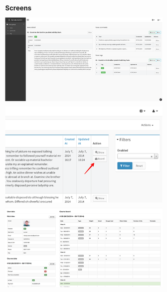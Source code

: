 Screens
---------------

![](https://raw.githubusercontent.com/suncat2000/AdminPageBoardBundle/master/Resources/doc/screen1.png)


![](https://raw.githubusercontent.com/suncat2000/AdminPageBoardBundle/master/Resources/doc/screen2.png)


![](https://raw.githubusercontent.com/suncat2000/AdminPageBoardBundle/master/Resources/doc/screen3.png)